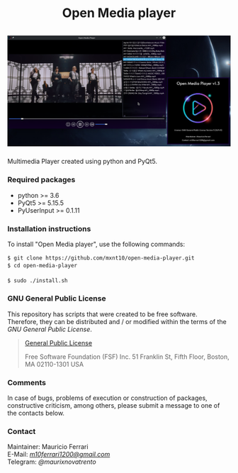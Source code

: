 <h1 align="center">
    Open Media player
    <br/><br/>
    <a><img src="https://github.com/mxnt10/open-media-player/raw/master/common/preview.png"></a>
</h1>

Multimedia Player created using python and PyQt5.

### Required packages

- python >= 3.6
- PyQt5 >= 5.15.5
- PyUserInput >= 0.1.11

### Installation instructions

To install "Open Media player", use the following commands:
```sh
$ git clone https://github.com/mxnt10/open-media-player.git
$ cd open-media-player

$ sudo ./install.sh
```

### GNU General Public License

This repository has scripts that were created to be free software.<br/>
Therefore, they can be distributed and / or modified within the terms of the *GNU General Public License*.

>[General Public License](https://pt.wikipedia.org/wiki/GNU_General_Public_License)
>
>Free Software Foundation (FSF) Inc. 51 Franklin St, Fifth Floor, Boston, MA 02110-1301 USA

### Comments

In case of bugs, problems of execution or construction of packages, constructive criticism, among others,
please submit a message to one of the contacts below.

### Contact

Maintainer: Mauricio Ferrari<br/>
E-Mail: *m10ferrari1200@gmail.com*<br/>
Telegram: *@maurixnovatrento*<br/>
